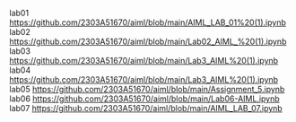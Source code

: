 lab01 https://github.com/2303A51670/aiml/blob/main/AIML_LAB_01%20(1).ipynb
lab02 https://github.com/2303A51670/aiml/blob/main/Lab02_AIML_%20(1).ipynb
lab03 https://github.com/2303A51670/aiml/blob/main/Lab3_AIML%20(1).ipynb
lab04 https://github.com/2303A51670/aiml/blob/main/Lab3_AIML%20(1).ipynb
lab05 https://github.com/2303A51670/aiml/blob/main/Assignment_5.ipynb
lab06 https://github.com/2303A51670/aiml/blob/main/Lab06-AIML.ipynb
lab07 https://github.com/2303A51670/aiml/blob/main/AIML_LAB_07.ipynb
